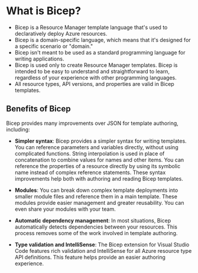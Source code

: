 # What is Bicep?

- Bicep is a Resource Manager template language that's used to declaratively deploy Azure resources. 
- Bicep is a domain-specific language, which means that it's designed for a specific scenario or "domain." 
- Bicep isn't meant to be used as a standard programming language for writing applications. 
- Bicep is used only to create Resource Manager templates. Bicep is intended to be easy to understand and straightforward to learn, regardless of your experience with other programming languages. 
- All resource types, API versions, and properties are valid in Bicep templates.


## Benefits of Bicep

Bicep provides many improvements over JSON for template authoring, including:

- <b>Simpler syntax</b>: Bicep provides a simpler syntax for writing templates. You can reference parameters and variables directly, without using complicated functions. String interpolation is used in place of concatenation to combine values for names and other items. You can reference the properties of a resource directly by using its symbolic name instead of complex reference statements. These syntax improvements help both with authoring and reading Bicep templates.

- <b>Modules</b>: You can break down complex template deployments into smaller module files and reference them in a main template. These modules provide easier management and greater reusability. You can even share your modules with your team.

- <b>Automatic dependency management</b>: In most situations, Bicep automatically detects dependencies between your resources. This process removes some of the work involved in template authoring.

- <b>Type validation and IntelliSense</b>: The Bicep extension for Visual Studio Code features rich validation and IntelliSense for all Azure resource type API definitions. This feature helps provide an easier authoring experience.
